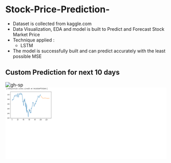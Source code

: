 # Stock-Price-Prediction-

- Dataset is collected from kaggle.com
- Data Visualization, EDA and model is built to Predict and Forecast Stock Market Price
- Technique applied : 
     * LSTM 
- The model is successfully built and can predict accurately with the least possible MSE

## Custom Prediction for next 10 days
![gh-sp](https://user-images.githubusercontent.com/64924874/84513456-12bcb000-ace7-11ea-9e56-a9168dfdaddc.png)
<img src = "gh-sp.png" width = 2000>
